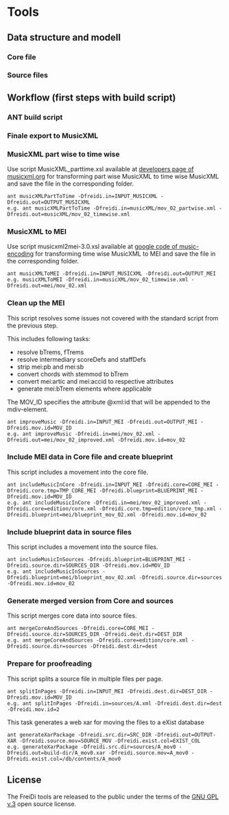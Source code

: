 Tools
=====

## Data structure and modell ##

### Core file ###

### Source files ###

## Workflow (first steps with build script) ##

### ANT build script ###

### Finale export to MusicXML ###

### MusicXML part wise to time wise ###

Use script MusicXML_parttime.xsl available at [developers page of musicxml.org](http://www.musicxml.com/for-developers/musicxml-xslt/partwise-to-timewise/) for transforming part wise MusicXML to time wise MusicXML and save the file in the corresponding folder.

```shell
ant musicXMLPartToTime -Dfreidi.in=INPUT_MUSICXML -Dfreidi.out=OUTPUT_MUSICXML
e.g. ant musicXMLPartToTime -Dfreidi.in=musicXML/mov_02_partwise.xml -Dfreidi.out=musicXML/mov_02_timewise.xml
```

### MusicXML to MEI ###

Use script musicxml2mei-3.0.xsl available at [google code of music-encoding](https://music-encoding.googlecode.com/svn/trunk/tools/musicxml2mei/musicxml2mei-3.0.xsl) for transforming time wise MusicXML to MEI and save the file in the corresponding folder.

```shell
ant musicXMLToMEI -Dfreidi.in=INPUT_MUSICXML -Dfreidi.out=OUTPUT_MEI
e.g. musicXMLToMEI -Dfreidi.in=musicXML/mov_02_timewise.xml -Dfreidi.out=mei/mov_02.xml
```

### Clean up the MEI ###

This script resolves some issues not covered with the standard script from the previous step.

This includes following tasks:

* resolve bTrems, fTrems
* resolve intermediary scoreDefs and staffDefs
* strip mei:pb and mei:sb
* convert chords with stemmod to bTrem
* convert mei:artic and mei:accid to respective attributes
* generate mei:bTrem elements where applicable

The MOV_ID specifies the attribute @xml:id that will be appended to the mdiv-element.

```shell
ant improveMusic -Dfreidi.in=INPUT_MEI -Dfreidi.out=OUTPUT_MEI -Dfreidi.mov.id=MOV_ID
e.g. ant improveMusic -Dfreidi.in=mei/mov_02.xml -Dfreidi.out=mei/mov_02_improved.xml -Dfreidi.mov.id=mov_02

```

### Include MEI data in Core file and create blueprint ###

This script includes a movement into the core file.

```shell
ant includeMusicInCore -Dfreidi.in=INPUT_MEI -Dfreidi.core=CORE_MEI -Dfreidi.core.tmp=TMP_CORE_MEI -Dfreidi.blueprint=BLUEPRINT_MEI -Dfreidi.mov.id=MOV_ID
e.g. ant includeMusicInCore -Dfreidi.in=mei/mov_02_improved.xml -Dfreidi.core=edition/core.xml -Dfreidi.core.tmp=edition/core_tmp.xml -Dfreidi.blueprint=mei/blueprint_mov_02.xml -Dfreidi.mov.id=mov_02
```

### Include blueprint data in source files ###

This script includes a movement into the source files.

```shell
ant includeMusicInSources -Dfreidi.blueprint=BLUEPRINT_MEI -Dfreidi.source.dir=SOURCES_DIR -Dfreidi.mov.id=MOV_ID
e.g. ant includeMusicInSources -Dfreidi.blueprint=mei/blueprint_mov_02.xml -Dfreidi.source.dir=sources -Dfreidi.mov.id=mov_02
```

### Generate merged version from Core and sources ###

This script merges core data into source files.

```shell
ant mergeCoreAndSources -Dfreidi.core=CORE_MEI -Dfreidi.source.dir=SOURCES_DIR -Dfreidi.dest.dir=DEST_DIR
e.g. ant mergeCoreAndSources -Dfreidi.core=edition/core.xml -Dfreidi.source.dir=sources -Dfreidi.dest.dir=dest
```

### Prepare for proofreading ###

This script splits a source file in multiple files per page.

```shell
ant splitInPages -Dfreidi.in=INPUT_MEI -Dfreidi.dest.dir=DEST_DIR -Dfreidi.mov.id=MOV_ID
e.g. ant splitInPages -Dfreidi.in=sources/A.xml -Dfreidi.dest.dir=dest -Dfreidi.mov.id=2
```

This task generates a web xar for moving the files to a eXist database

```shell
ant generateXarPackage -Dfreidi.src.dir=SRC_DIR -Dfreidi.out=OUTPUT-XAR -Dfreidi.source.mov=SOURCE_MOV -Dfreidi.exist.col=EXIST_COL 
e.g. generateXarPackage -Dfreidi.src.dir=sources/A_mov0 -Dfreidi.out=build-dir/A_mov0.xar -Dfreidi.source.mov=A_mov0 -Dfreidi.exist.col=/db/contents/A_mov0 
```


## License ##

The FreiDi tools are released to the public under the terms of the [GNU GPL v.3](http://www.gnu.org/copyleft/gpl.html) open source license.